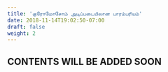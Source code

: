 ```yaml
---
title: 'குரோமோசோம் அடிப்படையிலான பாரம்பரியம்'
date: 2018-11-14T19:02:50-07:00
draft: false
weight: 2
---
```


## CONTENTS WILL BE ADDED SOON


